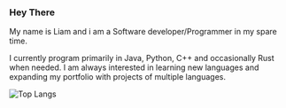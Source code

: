 ### Hey There
My name is Liam and i am a Software developer/Programmer in my spare time.

I currently program primarily in Java, Python, C++ and occasionally Rust when needed. I am always interested in learning new languages and expanding my portfolio with projects of multiple languages.


 ![Top Langs](https://github-readme-stats.vercel.app/api/top-langs/?username=willgithubusername&layout=compact)
